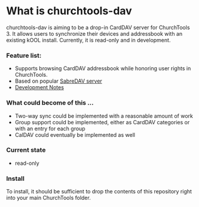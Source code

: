 # What is churchtools-dav

churchtools-dav is aiming to be a drop-in CardDAV server for ChurchTools 3. It allows users to synchronize their devices and addressbook with an existing kOOL install. Currently, it is read-only and in development.

### Feature list:

* Supports browsing CardDAV addressbook while honoring user rights in ChurchTools.
* Based on popular [SabreDAV server](http://code.google.com/p/sabredav)
* [Development Notes](http://sabre.io/dav/caldav-carddav-integration-guide/)

### What could become of this ...

* Two-way sync could be implemented with a reasonable amount of work
* Group support could be implemented, either as CardDAV categories or with an entry for each group
* CalDAV could eventually be implemented as well

### Current state

* read-only

### Install

To install, it should be sufficient to drop the contents of this repository right into your main ChurchTools folder.
